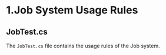 
# 1.Job System Usage Rules

## JobTest.cs

The `JobTest.cs` file contains the usage rules of the Job system.
